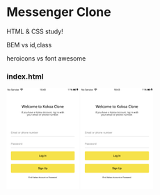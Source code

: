 # Messenger Clone

HTML & CSS study!

BEM vs id,class

heroicons vs font awesome

### index.html

<div>
    <img src="result.img/index.png" width="33%" />
    <img src="result.img/index.png" width="33%" />
</div>
